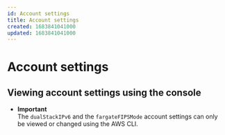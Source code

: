 ```yaml
---
id: Account settings
title: Account settings
created: 1683841041000
updated: 1683841041000
---
```

# Account settings
## Viewing account settings using the console

- **Important**  
The `dualStackIPv6` and the `fargateFIPSMode` account settings can only be viewed or changed using the AWS CLI\.

